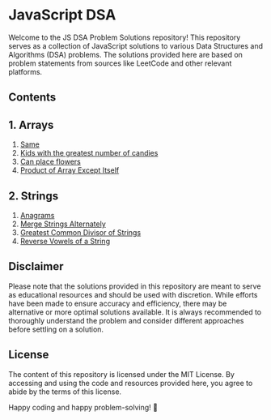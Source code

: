 # JavaScript DSA

Welcome to the JS DSA Problem Solutions repository! This repository serves as a collection of JavaScript solutions to various Data Structures and Algorithms (DSA) problems. The solutions provided here are based on problem statements from sources like LeetCode and other relevant platforms.

## Contents

     

## 1. Arrays

1. [Same](./Arrays/same.md)
2. [Kids with the greatest number of candies](./Arrays/kids_with_the_greatest_number_of_candies.md)
3. [Can place flowers](./Arrays/can_place_flowers.md)
4. [Product of Array Except Itself](./Arrays/product_except_self.md)

## 2. Strings

1. [Anagrams](./Strings/anagrams.md)
2. [Merge Strings Alternately](./Strings/merge_strings_alternately.md)
3. [Greatest Common Divisor of Strings](./Strings/greatest_common_divisor_of_strings.md)
4. [Reverse Vowels of a String](./Strings/reverse_vowels.md)

## Disclaimer

Please note that the solutions provided in this repository are meant to serve as educational resources and should be used with discretion. While efforts have been made to ensure accuracy and efficiency, there may be alternative or more optimal solutions available. It is always recommended to thoroughly understand the problem and consider different approaches before settling on a solution.

## License

The content of this repository is licensed under the MIT License. By accessing and using the code and resources provided here, you agree to abide by the terms of this license.

Happy coding and happy problem-solving! 🚀
